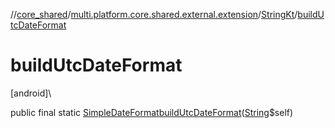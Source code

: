 //[core_shared](../../../index.md)/[multi.platform.core.shared.external.extension](../index.md)/[StringKt](index.md)/[buildUtcDateFormat](build-utc-date-format.md)

# buildUtcDateFormat

[android]\

public final static [SimpleDateFormat](https://developer.android.com/reference/kotlin/java/text/SimpleDateFormat.html)[buildUtcDateFormat](build-utc-date-format.md)([String](https://developer.android.com/reference/kotlin/java/lang/String.html)$self)

